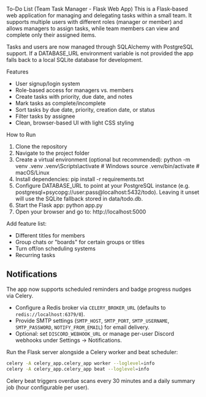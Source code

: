 To-Do List (Team Task Manager - Flask Web App)
This is a Flask-based web application for managing and delegating tasks within a small team. It supports multiple users with different roles (manager or member) and allows managers to assign tasks, while team members can view and complete only their assigned items.

Tasks and users are now managed through SQLAlchemy with PostgreSQL support. If a DATABASE_URL environment variable is not provided the app falls back to a local SQLite database for development.

Features
- User signup/login system
- Role-based access for managers vs. members
- Create tasks with priority, due date, and notes
- Mark tasks as complete/incomplete
- Sort tasks by due date, priority, creation date, or status
- Filter tasks by assignee
- Clean, browser-based UI with light CSS styling

How to Run
1. Clone the repository
2. Navigate to the project folder
3. Create a virtual environment (optional but recommended):
   python -m venv .venv
   .venv\Scripts\activate   # Windows
   source .venv/bin/activate     # macOS/Linux
4. Install dependencies:
   pip install -r requirements.txt
5. Configure DATABASE_URL to point at your PostgreSQL instance (e.g. postgresql+psycopg://user:pass@localhost:5432/todo). Leaving it unset will use the SQLite fallback stored in data/todo.db.
6. Start the Flask app:
   python app.py
7. Open your browser and go to:
   http://localhost:5000

Add feature list:
- Different titles for members
- Group chats or "boards" for certain groups or titles
- Turn off/on scheduling systems
- Recurring tasks

## Notifications
The app now supports scheduled reminders and badge progress nudges via Celery.
* Configure a Redis broker via `CELERY_BROKER_URL` (defaults to `redis://localhost:6379/0`).
* Provide SMTP settings (`SMTP_HOST`, `SMTP_PORT`, `SMTP_USERNAME`, `SMTP_PASSWORD`, `NOTIFY_FROM_EMAIL`) for email delivery.
* Optional: set `DISCORD_WEBHOOK_URL` or manage per-user Discord webhooks under Settings -> Notifications.

Run the Flask server alongside a Celery worker and beat scheduler:
```bash
celery -A celery_app.celery_app worker --loglevel=info
celery -A celery_app.celery_app beat --loglevel=info
```
Celery beat triggers overdue scans every 30 minutes and a daily summary job (hour configurable per user).
